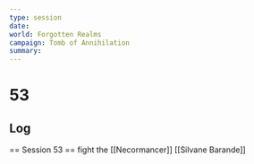 ```yaml
---
type: session
date:
world: Forgotten Realms
campaign: Tomb of Annihilation
summary:
---
```


# 53

## Log
== Session 53 ==
fight the [[Necormancer]] [[Silvane Barande]]
